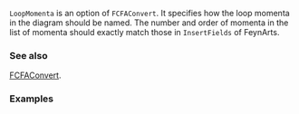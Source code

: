 `LoopMomenta` is an option of `FCFAConvert`. It specifies how the loop momenta in the diagram should be named. The number and order of momenta in the list of momenta should exactly match those in `InsertFields` of FeynArts.

### See also

[FCFAConvert](FCFAConvert).

### Examples